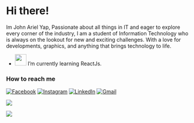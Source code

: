  <h1>Hi there!</h1> 
<p>Im John Ariel Yap, Passionate about all things in IT and eager to explore every corner of the industry, I am a student of Information Technology who is always on the lookout for new and exciting challenges. With a love for developments, graphics, and anything that brings technology to life.</p>

- <img src="https://media2.giphy.com/media/WUlplcMpOCEmTGBtBW/giphy.gif" width="31"> I’m currently learning ReactJs.

### How to reach me
[![Facebook](https://img.shields.io/badge/Facebook-%231877F2.svg?&style=flat-square&logo=facebook&logoColor=white)](https://facebook.com/arielyap.fb)
[![Instagram](https://img.shields.io/badge/Instagram-%23E4405F.svg?&style=flat-square&logo=instagram&logoColor=white)](https://instagram.com/yaparieljohn)
[![LinkedIn](https://img.shields.io/badge/LinkedIn-%230077B5.svg?&style=flat-square&logo=linkedin&logoColor=white)](https://www.linkedin.com/in/arielyap69/)
[![Gmail](https://img.shields.io/badge/-Gmail-%23FF0000.svg?&style=flat-square&logo=gmail&logoColor=white)](mailto:johnarielyap143@gmail.com)


<div align="left"><img src="https://github-readme-stats.vercel.app/api?username=yapariel&show_icons=true&count_private=true&hide_border=true" align="center")</div>
                                       

![](https://komarev.com/ghpvc/?username=your-github-yapariel)
